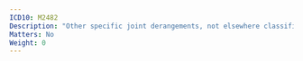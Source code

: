```yaml
---
ICD10: M2482
Description: "Other specific joint derangements, not elsewhere classified: Upper arm"
Matters: No
Weight: 0
---
```


